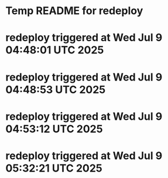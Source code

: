 # Temp README for redeploy
# redeploy triggered at Wed Jul  9 04:48:01 UTC 2025
# redeploy triggered at Wed Jul  9 04:48:53 UTC 2025
# redeploy triggered at Wed Jul  9 04:53:12 UTC 2025
# redeploy triggered at Wed Jul  9 05:32:21 UTC 2025
